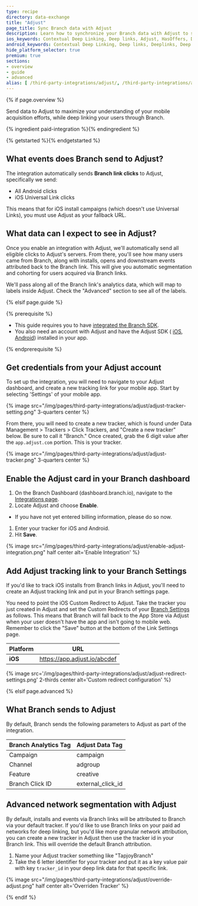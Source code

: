 ```yaml
---
type: recipe
directory: data-exchange
title: "Adjust"
page_title: Sync Branch data with Adjust
description: Learn how to synchronize your Branch data with Adjust to segment users from Branch installs and calculate LTV.
ios_keywords: Contextual Deep Linking, Deep links, Adjust, HasOffers, Deeplinks, Deep Linking, Deeplinking, Deferred Deep Linking, Deferred Deeplinking, Google App Indexing, Google App Invites, Apple Universal Links, Apple Spotlight Search, Facebook App Links, AppLinks, Deepviews, Deep views, Mixpanel, user segmentation, life time value, LTV
android_keywords: Contextual Deep Linking, Deep links, Deeplinks, Deep Linking, Deeplinking, Deferred Deep Linking, Deferred Deeplinking, Google App Indexing, Google App Invites, Apple Universal Links, Apple Spotlight Search, Facebook App Links, AppLinks, Deepviews, Deep views, Mixpanel, user segmentation, life time value, LTV
hide_platform_selector: true
premium: true
sections:
- overview
- guide
- advanced
alias: [ /third-party-integrations/adjust/, /third-party-integrations/adjust/overview/, /third-party-integrations/adjust/guide/, /third-party-integrations/adjust/advanced/ ] 
---
```


{% if page.overview %}

Send data to Adjust to maximize your understanding of your mobile acquisition efforts, while deep linking your users through Branch.

{% ingredient paid-integration %}{% endingredient %}

{% getstarted %}{% endgetstarted %}

## What events does Branch send to Adjust?

The integration automatically sends **Branch link clicks** to Adjust, specifically we send:

* All Android clicks
* iOS Universal Link clicks

This means that for iOS install campaigns (which doesn't use Universal Links), you must use Adjust as your fallback URL.

## What data can I expect to see in Adjust?

Once you enable an integration with Adjust, we'll automatically send all eligible clicks to Adjust's servers. From there, you'll see how many users came from Branch, along with installs, opens and downstream events attributed back to the Branch link. This will give you automatic segmentation and cohorting for users acquired via Branch links.

We'll pass along all of the Branch link's analytics data, which will map to labels inside Adjust. Check the "Advanced" section to see all of the labels.

{% elsif page.guide %}

{% prerequisite %}

- This guide requires you to have [integrated the Branch SDK]({{base.url}}/getting-started/sdk-integration-guide).
- You also need an account with Adjust and have the Adjust SDK (
	[iOS](https://github.com/adjust/ios_sdk),
	[Android](https://github.com/adjust/android_sdk)) installed in your app.

{% endprerequisite %}

## Get credentials from your Adjust account

To set up the integration, you will need to navigate to your Adjust dashboard, and create a new tracking link for your mobile app. Start by selecting 'Settings' of your mobile app.

{% image src="/img/pages/third-party-integrations/adjust/adjust-tracker-setting.png" 3-quarters center %}

From there, you will need to create a new tracker, which is found under Data Management > Trackers > Click Trackers, and "Create a new tracker" below. Be sure to call it "Branch." Once created, grab the 6 digit value after the `app.adjust.com` portion. This is your tracker.

{% image src="/img/pages/third-party-integrations/adjust/adjust-tracker.png" 3-quarters center %}

## Enable the Adjust card in your Branch dashboard

1. On the Branch Dashboard (dashboard.branch.io), navigate to the [Integrations page](https://dashboard.branch.io/integrations).
1. Locate Adjust and choose **Enable**.
  * If you have not yet entered billing information, please do so now.
1. Enter your tracker for iOS and Android.
1. Hit **Save**.

{% image src="/img/pages/third-party-integrations/adjust/enable-adjust-integration.png" half center alt='Enable Integration' %}

## Add Adjust tracking link to your Branch Settings

If you'd like to track iOS installs from Branch links in Adjust, you'll need to create an Adjust tracking link and put in your Branch settings page.

You need to point the iOS Custom Redirect to Adjust. Take the tracker you just created in Adjust and set the Custom Redirects of your [Branch Settings](https://dashboard.branch.io/settings/link) as follows. This means that Branch will fall back to the App Store via Adjust when your user doesn't have the app and isn't going to mobile web. Remember to click the "Save" button at the bottom of the Link Settings page.

| Platform | URL
| --- | ---
| **iOS** | https://app.adjust.io/abcdef

{% image src='/img/pages/third-party-integrations/adjust/adjust-redirect-settings.png' 2-thirds center alt='Custom redirect configuration' %}

{% elsif page.advanced %}

## What Branch sends to Adjust

By default, Branch sends the following parameters to Adjust as part of the integration.

Branch Analytics Tag | Adjust Data Tag
--- | ---
Campaign | campaign
Channel | adgroup
Feature | creative
Branch Click ID | external_click_id

## Advanced network segmentation with Adjust

By default, installs and events via Branch links will be attributed to Branch via your default tracker. If you'd like to use Branch links on your paid ad networks for deep linking, but you'd like more granular network attribution, you can create a new tracker in Adjust then use the tracker id in your Branch link. This will override the default Branch attribution.

1. Name your Adjust tracker something like "TapjoyBranch"
1. Take the 6 letter identifier for your tracker and put it as a key value pair with key `tracker_id` in your deep link data for that specific link.

{% image src="/img/pages/third-party-integrations/adjust/override-adjust.png" half center alt='Overriden Tracker' %}

{% endif %}
